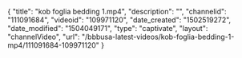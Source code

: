 {
    "title": "kob foglia bedding 1.mp4",
    "description": "",
    "channelid": "111091684",
    "videoid": "109971120",
    "date_created": "1502519272",
    "date_modified": "1504049171",
    "type": "captivate",
    "layout": "channelVideo",
    "url": "\/bbbusa-latest-videos\/kob-foglia-bedding-1-mp4\/111091684-109971120"
}